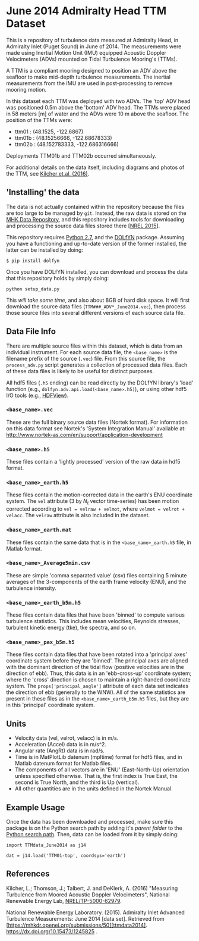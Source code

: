 June 2014 Admiralty Head TTM Dataset
============

This is a repository of turbulence data measured at Admiralty
Head, in Admiralty Inlet (Puget Sound) in June of 2014. The
measurements were made using Inertial Motion Unit (IMU) equipped
Acoustic Doppler Velocimeters (ADVs) mounted on Tidal Turbulence
Mooring's (TTMs).

A TTM is a compliant mooring designed to position an ADV above the
seafloor to make mid-depth turbulence measurements. The inertial
measurements from the IMU are used in post-processing to remove
mooring motion.

In this dataset each TTM was deployed with two ADVs. The 'top' ADV
head was positioned 0.5m above the 'bottom' ADV head. The TTMs were
placed in 58 meters [m] of water and the ADVs were 10 m above the
seafloor. The position of the TTMs were:

- ttm01  : (48.1525, -122.6867)
- ttm01b : (48.15256666, -122.68678333)
- ttm02b : (48.152783333, -122.686316666)

Deployments TTM01b and TTM02b occurred simultaneously.

For additional details on the data itself, including diagrams and
photos of the TTM, see [Kilcher et.al. (2016)][Kilcher++2016].

'Installing' the data
----------

The data is not actually contained within the repository because the
files are too large to be managed by `git`. Instead, the raw
data is stored on
the [MHK Data Repository](http://mhkdr.openei.org/), and this
repository includes tools for downloading and processing the source
data files stored there [[NREL 2015][ttmdata2014]].

This repository requires [Python 2.7](https://docs.python.org/2/), and
the [DOLfYN](https://lkilcher.github.io/dolfyn/) package. Assuming you
have a functioning and up-to-date version of the former installed, the
latter can be installed by doing:

    $ pip install dolfyn

Once you have DOLfYN installed, you can download and process the data
that this repository holds by simply doing:

    python setup_data.py

This _will take some time_, and also about 8GB of hard disk
space. It will first download the source data files
(`TTM###_ADV*_June2014.vec`), then process those source files into
several different versions of each source data file.

Data File Info
------

There are multiple source files within this dataset, which is data
from an individual instrument. For each source data file, the
`<base_name>` is the filename prefix of the source (`.vec`) file. From
this source file, the `process_adv.py` script generates a collection
of processed data files. Each of these data files is likely to be
useful for distinct purposes.

All hdf5 files (`.h5` ending) can be read directly by the DOLfYN library's
'load' function (e.g., `dolfyn.adv.api.load(<base_name>.h5)`), or
using other hdf5 I/O tools
(e.g., [HDFView](http://support.hdfgroup.org/products/java/hdfview/)).

### `<base_name>.vec`

These are the full binary source data files (Nortek format). For information on
this data format see Nortek's 'System Integration Manual' available
at: http://www.nortek-as.com/en/support/application-development

### `<base_name>.h5`

These files contain a 'lightly processed' version of the raw data in
hdf5 format. 

### `<base_name>_earth.h5`

These files contain the motion-corrected data in the earth's ENU
coordinate system. The `vel` attribute (3 by $N_t$ vector time-series)
has been motion corrected according to `vel = velraw +
velmot`, where `velmot = velrot + velacc`. The `velraw` attribute is
also included in the dataset.

### `<base_name>_earth.mat`

These files contain the same data that is in the `<base_name>_earth.h5`
file, in Matlab format.

### `<base_name>_Average5min.csv`

These are simple 'comma separated value' (csv) files containing 5
minute averages of the 3-components of the earth frame velocity (ENU),
and the turbulence intensity.

### `<base_name>_earth_b5m.h5`

These files contain data files that have been 'binned' to compute
various turbulence statistics. This includes mean velocities, Reynolds
stresses, turbulent kinetic energy (tke), tke spectra, and so on.

### `<base_name>_pax_b5m.h5`

These files contain data files that have been rotated into a
'principal axes' coordinate system before they are 'binned'. The
principal axes are aligned with the dominant direction of the tidal
flow (positive velocities are in the direction of ebb). Thus, this
data is in an 'ebb-cross-up' coordinate system; where the 'cross'
direction is chosen to maintain a right-handed coordinate system. The
`props['principal_angle']` attribute of each data set indicates the
direction of ebb (generally to the WNW). All of the same statistics
are present in these files as in the `<base_name>_earth_b5m.h5` files,
but they are in this 'principal' coordinate system.

Units
-----

- Velocity data (vel, velrot, velacc) is in m/s.
- Acceleration (Accel) data is in m/s^2.
- Angular rate (AngRt) data is in rad/s.
- Time is in MatPlotLib datenum (mpltime) format for hdf5 files, and
  in Matlab datenum format for Matlab files.
- The components of all vectors are in 'ENU' (East-North-Up)
  orientation unless specified otherwise. That is, the first index is
  True East, the second is True North, and the third is Up (vertical).
- All other quantities are in the units defined in the Nortek Manual.

Example Usage
-----------

Once the data has been downloaded and processed, make sure this
package is on the Python search path by adding it's *parent folder* to
the
[Python search path](https://docs.python.org/2/tutorial/modules.html). Then,
data can be loaded from it by simply doing:

    import TTMdata_June2014 as j14

    dat = j14.load('TTM01-top', coordsys='earth')

References
---------------

Kilcher, L.; Thomson, J.; Talbert, J. and DeKlerk, A. (2016)
"Measuring Turbulence from Moored Acoustic Doppler Velocimeters",
National Renewable Energy Lab, [NREL/TP-5000-62979][Kilcher++2016].

[Kilcher++2016]: http://www.nrel.gov/docs/fy16osti/62979.pdf

National Renewable Energy Laboratory. (2015). Admiralty Inlet Advanced
Turbulence Measurements: June 2014 [data set]. Retrieved from
[https://mhkdr.openei.org/submissions/50][ttmdata2014]. 
https://dx.doi.org/10.15473/1245825 .

[ttmdata2014]: https://mhkdr.openei.org/submissions/50

